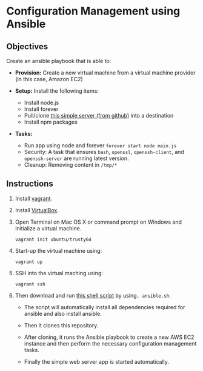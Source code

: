 # Configuration Management using Ansible

## Objectives

Create an ansible playbook that is able to:
 
* **Provision:** Create a new virtual machine from a virtual machine provider (in this case, Amazon EC2)

* **Setup:** Install the following items:
    * Install node.js
    * Install forever
    * Pull/clone [this simple server (from github)](https://github.com/CSC-DevOps/App) into a destination 
    * Install npm packages
    
* **Tasks:**
    * Run app using node and forever `forever start node main.js`
    * Security: A task that ensures `bash`, `openssl`, `openssh-client`, and `openssh-server` are running latest version.
    * Cleanup: Removing content in `/tmp/*`

## Instructions

1. Install [vagrant](https://www.vagrantup.com/downloads.html).

2. Install [VirtualBox](https://www.virtualbox.org/wiki/Downloads).

3. Open Terminal on Mac OS X or command prompt on Windows and initialize a virtual machine. 

	`vagrant init ubuntu/trusty64`

4. Start-up the virtual machine using:

    `vagrant up`
    
5. SSH into the virtual maching using:

    `vagrant ssh`

6. Then download and run [this shell script](https://github.com/gms298/Configuration-Management-using-Ansible/blob/master/ansible.sh) by using`. ansible.sh`.

	* The script will automatically install all dependencies required for ansible and also install ansible.
	
	* Then it clones this repository.
	
	* After cloning, it runs the Ansible playbook to create a new AWS EC2 instance and then perform the necessary configuration management tasks.
	 
	* Finally the simple web server app is started automatically.